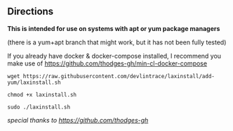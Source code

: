 ## Directions

**This is intended for use on systems with apt or yum package managers**

(there is a yum+apt branch that might work, but it has not been fully tested)

If you already have docker & docker-compose installed, I recommend you make use of https://github.com/thodges-gh/min-cl-docker-compose

`wget https://raw.githubusercontent.com/devlintrace/laxinstall/add-yum/laxinstall.sh`

`chmod +x laxinstall.sh`

`sudo ./laxinstall.sh`

*special thanks to https://github.com/thodges-gh*
